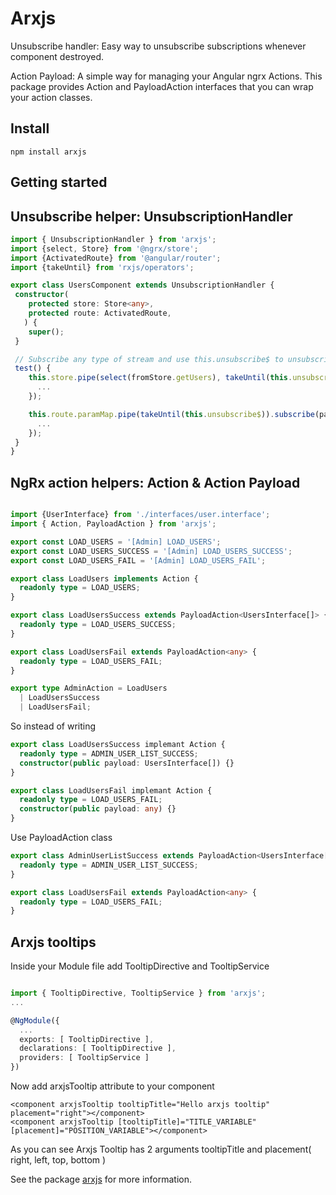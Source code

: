 # Arxjs

Unsubscribe handler:
Easy way to unsubscribe subscriptions whenever component destroyed.   

Action Payload: 
A simple way for managing your Angular ngrx Actions. 
This package provides Action and PayloadAction interfaces that you can wrap your action classes.  

## Install

```
npm install arxjs
```

## <a name="usage"></a>Getting started

## Unsubscribe helper: UnsubscriptionHandler

```typescript
import { UnsubscriptionHandler } from 'arxjs';
import {select, Store} from '@ngrx/store';
import {ActivatedRoute} from '@angular/router';
import {takeUntil} from 'rxjs/operators';

export class UsersComponent extends UnsubscriptionHandler {
 constructor(
    protected store: Store<any>,
    protected route: ActivatedRoute, 
   ) {
    super();
 }

 // Subscribe any type of stream and use this.unsubscribe$ to unsubscribe them. 
 test() {
    this.store.pipe(select(fromStore.getUsers), takeUntil(this.unsubscribe$)).subscribe(data => {
      ...
    });

    this.route.paramMap.pipe(takeUntil(this.unsubscribe$)).subscribe(params => {
      ...
    });
 }
}

```

## NgRx action helpers: Action & Action Payload

```typescript

import {UserInterface} from './interfaces/user.interface';
import { Action, PayloadAction } from 'arxjs';

export const LOAD_USERS = '[Admin] LOAD_USERS';
export const LOAD_USERS_SUCCESS = '[Admin] LOAD_USERS_SUCCESS';
export const LOAD_USERS_FAIL = '[Admin] LOAD_USERS_FAIL';

export class LoadUsers implements Action {
  readonly type = LOAD_USERS;
}

export class LoadUsersSuccess extends PayloadAction<UsersInterface[]> {
  readonly type = LOAD_USERS_SUCCESS;
}

export class LoadUsersFail extends PayloadAction<any> {
  readonly type = LOAD_USERS_FAIL;
}

export type AdminAction = LoadUsers
  | LoadUsersSuccess
  | LoadUsersFail;

```

So instead of writing 

```typescript
export class LoadUsersSuccess implemant Action {
  readonly type = ADMIN_USER_LIST_SUCCESS;
  constructor(public payload: UsersInterface[]) {}
}

export class LoadUsersFail implemant Action {
  readonly type = LOAD_USERS_FAIL;
  constructor(public payload: any) {}
}
```

Use PayloadAction class 

```typescript
export class AdminUserListSuccess extends PayloadAction<UsersInterface[]> {
  readonly type = ADMIN_USER_LIST_SUCCESS;
}

export class LoadUsersFail extends PayloadAction<any> {
  readonly type = LOAD_USERS_FAIL;
}
```

## Arxjs tooltips

Inside your Module file add TooltipDirective and TooltipService
```typescript

import { TooltipDirective, TooltipService } from 'arxjs';
...

@NgModule({
  ...
  exports: [ TooltipDirective ],
  declarations: [ TooltipDirective ],
  providers: [ TooltipService ]
})
```

Now add arxjsTooltip attribute to your component
```
<component arxjsTooltip tooltipTitle="Hello arxjs tooltip" placement="right"></component>
<component arxjsTooltip [tooltipTitle]="TITLE_VARIABLE" [placement]="POSITION_VARIABLE"></component>
```
As you can see Arxjs Tooltip has 2 arguments tooltipTitle and placement( right, left, top, bottom )

See the package [arxjs](https://github.com/Armen96/arxjs) for more information.
